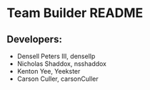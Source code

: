 # Team Builder README

## Developers:
- Densell Peters III, densellp
- Nicholas Shaddox, nsshaddox
- Kenton Yee, Yeekster
- Carson Culler, carsonCuller 
